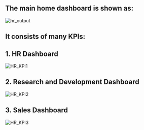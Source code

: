 ## The main home dashboard is shown as: ##
![hr_output](https://github.com/Harshit1123/PowerBI/assets/76706344/1e220fc0-46fb-4063-8296-0923fdb9cff7)

## It consists of many KPIs: ##
## 1. HR Dashboard ##
![HR_KPI1](https://github.com/Harshit1123/PowerBI/assets/76706344/d5660ccf-30e4-437b-863a-3114bea79cf7)

## 2. Research and Development Dashboard ##
![HR_KPI2](https://github.com/Harshit1123/PowerBI/assets/76706344/21eed571-9897-40bf-9b80-d88bd064d7d6)

## 3. Sales Dashboard ##
![HR_KPI3](https://github.com/Harshit1123/PowerBI/assets/76706344/e77f04ad-90aa-4d1a-92e7-25ea28ddf8b9)
